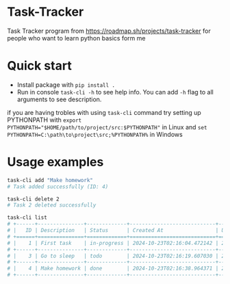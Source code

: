 # Task-Tracker
Task Tracker program from https://roadmap.sh/projects/task-tracker for people who want to learn python basics form me


# Quick start

- Install package with `pip install .`
- Run in console `task-cli -h` to see help info. You can add `-h` flag to all arguments to see description.

if you are having trobles with using `task-cli` command try setting up PYTHONPATH with `export PYTHONPATH="$HOME/path/to/project/src:$PYTHONPATH"` in Linux and `set PYTHONPATH=C:\path\to\project\src;%PYTHONPATH%` in Windows

# Usage examples
```bash
task-cli add "Make homework"
# Task added successfully (ID: 4)

task-cli delete 2
# Task 2 deleted successfully

task-cli list
# +------+---------------+-------------+----------------------------+----------------------------+
# |   ID | Description   | Status      | Created At                 | Updated At                 |
# +======+===============+=============+============================+============================+
# |    1 | First task    | in-progress | 2024-10-23T02:16:04.472142 | 2024-10-23T02:17:01.249714 |
# +------+---------------+-------------+----------------------------+----------------------------+
# |    3 | Go to sleep   | todo        | 2024-10-23T02:16:19.607030 | 2024-10-23T02:16:19.607046 |
# +------+---------------+-------------+----------------------------+----------------------------+
# |    4 | Make homework | done        | 2024-10-23T02:16:38.964371 | 2024-10-23T02:17:13.417137 |
# +------+---------------+-------------+----------------------------+----------------------------+
```
